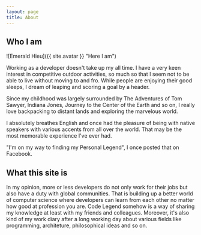 ```yaml
---
layout: page
title: About
---
```


## Who I am

<!-- <img class="profilePic" src="{{ site.profilePic }}" alt="Emerald Hieu" /> -->

![Emerald Hieu]({{ site.avatar }} "Here I am")

Working as a developer doesn't take up my all time. I have a very keen interest in competitive outdoor activities, so much so that I seem not to be able to live without moving to and fro. While people are enjoying their good sleeps, I dream of leaping and scoring a goal by a header.

Since my childhood was largely surrounded by The Adventures of Tom Sawyer, Indiana Jones, Journey to the Center of the Earth and so on, I really love backpacking to distant lands and exploring the marvelous world.

I absolutely breathes English and once had the pleasure of being with native speakers with various accents from all over the world. That may be the most memorable experience I've ever had. 

"I'm on my way to finding my Personal Legend", I once posted that on Facebook.

## What this site is

In my opinion, more or less developers do not only work for their jobs but also have a duty with global communities. That is building up a better world of computer science where developers can learn from each other no matter how good at profession you are. Code Legend somehow is a way of sharing my knowledge at least with my friends and colleagues. Moreover, it's also kind of my work diary after a long working day about various fields like programming, architeture, philosophical ideas and so on.